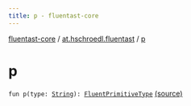 ```yaml
---
title: p - fluentast-core
---
```


[fluentast-core](../index.html) / [at.hschroedl.fluentast](index.html) / [p](.)

# p

`fun p(type: `[`String`](https://kotlinlang.org/api/latest/jvm/stdlib/kotlin/-string/index.html)`): `[`FluentPrimitiveType`](../at.hschroedl.fluentast.ast.type/-fluent-primitive-type/index.html) [(source)](https://github.com/hschroedl/FluentAST/tree/master/core/src/main/kotlin//at.hschroedl.fluentast/Fluentast.kt#L80)